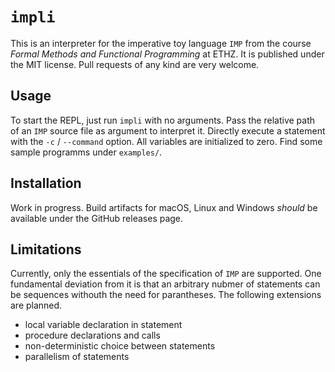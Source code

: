 # `impli`

This is an interpreter for the imperative toy language `IMP` from the course *Formal Methods and Functional Programming* at ETHZ. It is published under the MIT license. Pull requests of any kind are very welcome.


## Usage

To start the REPL, just run `impli` with no arguments. Pass the relative path of an `IMP` source file as argument to interpret it. Directly execute a statement with the `-c` / `--command` option. All variables are initialized to zero. Find some sample programms under `examples/`.


## Installation

Work in progress. Build artifacts for macOS, Linux and Windows *should* be available under the GitHub releases page.


## Limitations

Currently, only the essentials of the specification of `IMP` are supported. One fundamental deviation from it is that an arbitrary nubmer of statements can be sequences withouth the need for parantheses. The following extensions are planned.
- local variable declaration in statement
- procedure declarations and calls
- non-deterministic choice between statements
- parallelism of statements
